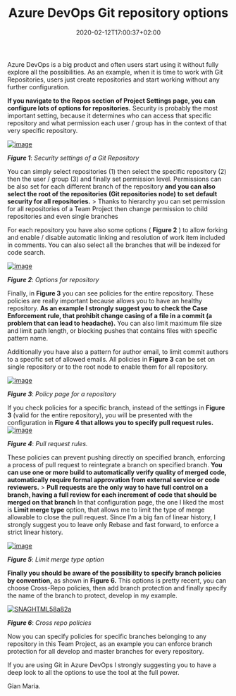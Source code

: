 ﻿---
title: "Azure DevOps Git repository options"
description: ""
date: 2020-02-12T17:00:37+02:00
draft: false
tags: [Git]
categories: [Git]
---
Azure DevOps is a big product and often users start using it without fully explore all the possibilities. As an example, when it is time to work with Git Repositories, users just create repositories and start working without any further configuration.

 **If you navigate to the Repos section of Project Settings page, you can configure lots of options for repositories.** Security is probably the most important setting, because it determines who can access that specific repository and what permission each user / group has in the context of that very specific repository.

[![image](https://www.codewrecks.com/blog/wp-content/uploads/2020/01/image_thumb-17.png "image")](https://www.codewrecks.com/blog/wp-content/uploads/2020/01/image-17.png)

 ***Figure 1***: *Security settings of a Git Repository*

You can simply select repositories (1) then select the specific repository (2) then the user / group (3) and finally set permission level. Permissions can be also set for each different branch of the repository  **and you can also select the root of the repositories (Git repositories node) to set default security for all repositories.** > Thanks to hierarchy you can set permission for all repositories of a Team Project then change permission to child repositories and even single branches

For each repository you have also some options ( **Figure 2** ) to allow forking and enable / disable automatic linking and resolution of work item included in comments. You can also select all the branches that will be indexed for code search.

[![image](https://www.codewrecks.com/blog/wp-content/uploads/2020/01/image_thumb-18.png "image")](https://www.codewrecks.com/blog/wp-content/uploads/2020/01/image-18.png)

 ***Figure 2***: *Options for repository*

Finally, in  **Figure 3** you can see policies for the entire repository. These policies are really important because allows you to have an healthy repository.  **As an example I strongly suggest you to check the Case Enforcement rule, that prohibit change casing of a file in a commit (a problem that can lead to headache).** You can also limit maximum file size and limit path length, or blocking pushes that contains files with specific pattern name.

Additionally you have also a pattern for author email, to limit commit authors to a specific set of allowed emails. All policies in  **Figure 3** can be set on single repository or to the root node to enable them for all repository.

[![image](https://www.codewrecks.com/blog/wp-content/uploads/2020/01/image_thumb-19.png "image")](https://www.codewrecks.com/blog/wp-content/uploads/2020/01/image-19.png)

 ***Figure 3***: *Policy page for a repository*

If you check policies for a specific branch, instead of the settings in  **Figure 3** (valid for the entire repository), you will be presented with the configuration in  **Figure 4 that allows you to specify pull request rules.** [![image](https://www.codewrecks.com/blog/wp-content/uploads/2020/01/image_thumb-20.png "image")](https://www.codewrecks.com/blog/wp-content/uploads/2020/01/image-20.png)

 ***Figure 4***: *Pull request rules.*

These policies can prevent pushing directly on specified branch, enforcing a process of pull request to reintegrate a branch on specified branch. **You can use one or more build to automatically verify quality of merged code, automatically require formal approvation from external service or code reviewers.** >  **Pull requests are the only way to have full control on a branch, having a full review for each increment of code that should be merged on that branch** In that configuration page, the one I liked the most is  **Limit merge type** option, that allows me to limit the type of merge allowable to close the pull request. Since I’m a big fan of linear history, I strongly suggest you to leave only Rebase and fast forward, to enforce a strict linear history.

[![image](https://www.codewrecks.com/blog/wp-content/uploads/2020/01/image_thumb-21.png "image")](https://www.codewrecks.com/blog/wp-content/uploads/2020/01/image-21.png)

 ***Figure 5***: *Limit merge type option*

 **Finally you should be aware of the possibility to specify branch policies by convention,** as shown in  **Figure 6.** This options is pretty recent, you can choose Cross-Repo policies, then add branch protection and finally specify the name of the branch to protect, develop in my example.

[![SNAGHTML58a82a](https://www.codewrecks.com/blog/wp-content/uploads/2020/01/SNAGHTML58a82a_thumb.png "SNAGHTML58a82a")](https://www.codewrecks.com/blog/wp-content/uploads/2020/01/SNAGHTML58a82a.png)

 ***Figure 6***: *Cross repo policies*

Now you can specify policies for specific branches belonging to any repository in this Team Project, as an example you can enforce branch protection for all develop and master branches for every repository.

If you are using Git in Azure DevOps I strongly suggesting you to have a deep look to all the options to use the tool at the full power.

Gian Maria.
